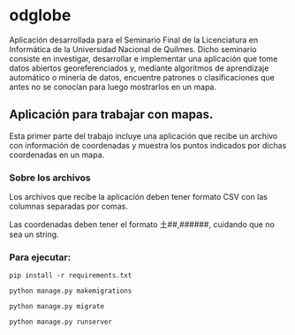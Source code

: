 # odglobe
Aplicación desarrollada para el Seminario Final de la Licenciatura en Informática de la Universidad Nacional de Quilmes.
Dicho seminario consiste en investigar, desarrollar e implementar una aplicación que tome datos abiertos georeferenciados y, mediante algoritmos de aprendizaje
automático o minería de datos, encuentre patrones o clasificaciones que antes no se conocían para luego mostrarlos en un mapa.

## Aplicación para trabajar con mapas.
Esta primer parte del trabajo incluye una aplicación que recibe un archivo con información de coordenadas y muestra los puntos indicados por dichas coordenadas en un mapa.


### Sobre los archivos
Los archivos que recibe la aplicación deben tener formato CSV con las columnas separadas por comas.

Las coordenadas deben tener el formato 土##,######, cuidando que no sea un string. 


### Para ejecutar:


`pip install -r requirements.txt`

`python manage.py makemigrations`

`python manage.py migrate`

`python manage.py runserver`